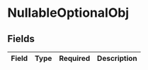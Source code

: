 # NullableOptionalObj


## Fields

| Field       | Type        | Required    | Description |
| ----------- | ----------- | ----------- | ----------- |
